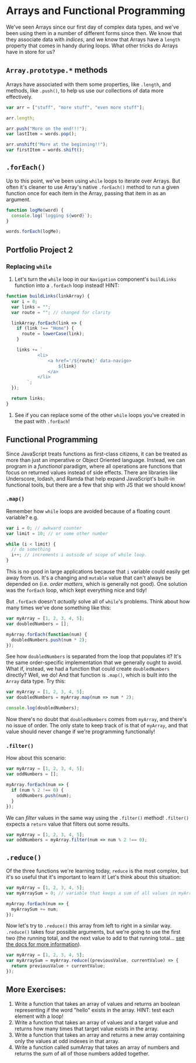 # Arrays and Functional Programming

We've seen Arrays since our first day of complex data types, and we've been using them in a number of different forms since then. We know that they associate data with _indices_, and we know that Arrays have a `length` property that comes in handy during loops. What other tricks do Arrays have in store for us?

## `Array.prototype.*` methods

Arrays have associated with them some properties, like `.length`, and methods, like `.push()`, to help us use our collections of data more effectively.

```javascript
var arr = ["stuff", "more stuff", "even more stuff"];

arr.length;

arr.push("More on the end!!!");
var lastItem = words.pop();

arr.unshift("More at the beginning!!");
var firstItem = words.shift();
```

## `.forEach()`

Up to this point, we've been using `while` loops to iterate over Arrays. But often it's cleaner to use Array's native `.forEach()` method to run a given function once for each item in the Array, passing that item in as an argument.

```javascript
function logMe(word) {
  console.log(`logging ${word}`);
}

words.forEach(logMe);
```

## Portfolio Project 2

### Replacing `while`

1. Let's turn the `while` loop in our `Navigation` component's `buildLinks` function into a `.forEach` loop instead! HINT:

```javascript
function buildLinks(linkArray) {
  var i = 0;
  var links = "";
  var route = ""; // changed for clarity

  linkArray.forEach(link => {
    if (link !== "Home") {
      route = lowerCase(link);
    }

    links += `
            <li>
                <a href='/${route}' data-navigo>
                    ${link}
                </a>
            </li>
        `;
  });

  return links;
}
```

1. See if you can replace some of the other `while` loops you've created in the past with `.forEach`!

## Functional Programming

Since JavaScript treats functions as first-class citizens, it can be treated as more than just an imperative or Object Oriented language. Instead, we can program in a _functional_ paradigm, where all operations are functions that focus on returned values instead of side effects. There are libraries like Underscore, lodash, and Ramda that help expand JavaScript's built-in functional tools, but there are a few that ship with JS that we should know!

### `.map()`

Remember how `while` loops are avoided because of a floating count variable? e.g.

```javascript
var i = 0; // awkward counter
var limit = 10; // or some other number

while (i < limit) {
  // do something
  i++; // increments i outside of scope of while loop.
}
```

This is no good in large applications because that `i` variable could easily get away from us. It's a changing and `mutable` value that can't always be depended on \(i.e. _order matters_, which is generally not good\). One solution was the `forEach` loop, which kept everything nice and tidy!

But `.forEach` doesn't _actually_ solve all of `while`'s problems. Think about how many times we've done something like this:

```javascript
var myArray = [1, 2, 3, 4, 5];
var doubledNumbers = [];

myArray.forEach(function(num) {
  doubledNumbers.push(num * 2);
});
```

See how `doubledNumbers` is separated from the loop that populates it? It's the same order-specific implementation that we generally ought to avoid. What if, instead, we had a function that could create `doubledNumbers` directly? Well, we do! And that function is `.map()`, which is built into the `Array` data type. Try this:

```javascript
var myArray = [1, 2, 3, 4, 5];
var doubledNumbers = myArray.map(num => num * 2);

console.log(doubledNumbers);
```

Now there's no doubt that `doubledNumbers` comes from `myArray`, and there's no issue of order. The only state to keep track of is that of `myArray`, and that value should never change if we're programming functionally!

### `.filter()`

How about this scenario:

```javascript
var myArray = [1, 2, 3, 4, 5];
var oddNumbers = [];

myArray.forEach(num => {
  if (num % 2 !== 0) {
    oddNumbers.push(num);
  }
});
```

We can _filter_ values in the same way using the `.filter()` method! `.filter()` expects a `return` value that filters out some results.

```javascript
var myArray = [1, 2, 3, 4, 5];
var oddNumbers = myArray.filter(num => num % 2 !== 0);
```

## `.reduce()`

Of the three functions we're learning today, `reduce` is the most complex, but it's so useful that it's important to learn it! Let's think about this situation:

```javascript
var myArray = [1, 2, 3, 4, 5];
var myArraySum = 0; // variable that keeps a sum of all values in myArray

myArray.forEach(num => {
  myArraySum += num;
});
```

Now let's try to `.reduce()` this array from left to right in a similar way. `.reduce()` takes four possible arguments, but we're going to use the first two \(the running total, and the next value to add to that running total... [see the docs for more information](https://developer.mozilla.org/en-US/docs/Web/JavaScript/Reference/Global_Objects/Array/Reduce)\).

```javascript
var myArray = [1, 2, 3, 4, 5];
var myArraySum = myArray.reduce((previousValue, currentValue) => {
  return previousValue + currentValue;
});
```

## More Exercises:

1. Write a function that takes an array of values and returns an boolean representing if the word "hello" exists in the array. HINT: test each element with a loop!
2. Write a function that takes an array of values and a target value and returns how many times that target value exists in the array.
3. Write a function that takes an array and returns a new array containing only the values at odd indexes in that array.
4. Write a function called sumArray that takes an array of numbers and returns the sum of all of those numbers added together.

